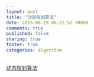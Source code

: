 ```yaml
---
layout: post
title: "动态规划算法"
date: 2015-08-19 06:21:52 +0800
comments: true
published: false
sharing: true
footer: true
categories: algoritnm
---
```



<a href="http://www.cnblogs.com/rond/archive/2012/06/28/2566534.html" target="_blank"> 动态规划算法 </a>
